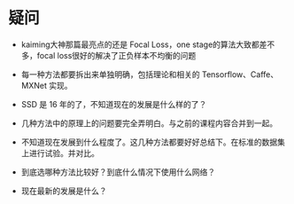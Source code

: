 # 疑问


- kaiming大神那篇最亮点的还是 Focal Loss，one stage的算法大致都差不多，focal loss很好的解决了正负样本不均衡的问题
- 每一种方法都要拆出来单独明确，包括理论和相关的 Tensorflow、Caffe、MXNet 实现。
- SSD 是 16 年的了，不知道现在的发展是什么样的了？
- 几种方法中的原理上的问题要完全弄明白。与之前的课程内容合并到一起。
- 不知道现在发展到什么程度了。这几种方法都要好好总结下。在标准的数据集上进行试验。并对比。

- 到底选哪种方法比较好？到底什么情况下使用什么网络？
- 现在最新的发展是什么？